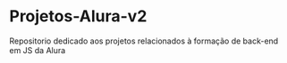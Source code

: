 # Projetos-Alura-v2
Repositorio dedicado aos projetos relacionados à formação de back-end em JS da Alura
